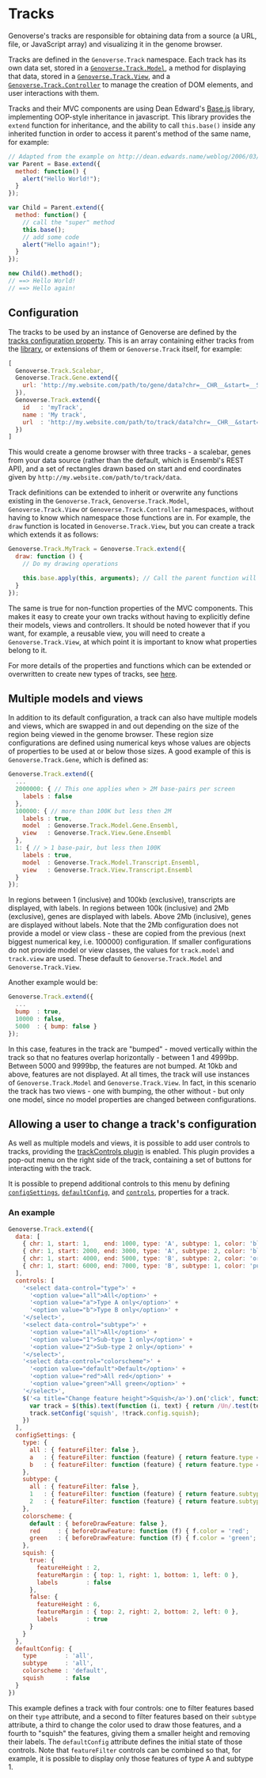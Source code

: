 # Tracks

Genoverse's tracks are responsible for obtaining data from a source (a URL, file, or JavaScript array) and visualizing it in the genome browser.

Tracks are defined in the `Genoverse.Track` namespace. Each track has its own data set, stored in a [`Genoverse.Track.Model`](/docs/tracks/models.md), a method for displaying that data, stored in a [`Genoverse.Track.View`](/docs/tracks/views.md), and a [`Genoverse.Track.Controller`](/docs/tracks/controllers.md) to manage the creation of DOM elements, and user interactions with them. 

Tracks and their MVC components are using Dean Edward's [Base.js](http://dean.edwards.name/weblog/2006/03/base/) library, implementing OOP-style inheritance in javascript. This library provides the `extend` function for inheritance, and the ability to call `this.base()` inside any inherited function in order to access it parent's method of the same name, for example:

```javascript
// Adapted from the example on http://dean.edwards.name/weblog/2006/03/base/
var Parent = Base.extend({
  method: function() {
    alert("Hello World!");
  }
});

var Child = Parent.extend({
  method: function() {
    // call the "super" method
    this.base();
    // add some code
    alert("Hello again!");
  }
});

new Child().method();
// ==> Hello World!
// ==> Hello again!
```

## Configuration

The tracks to be used by an instance of Genoverse are defined by the [tracks configuration property](/docs/configuration.md#tracks-default-). This is an array containing either tracks from the [library](/docs/tracks/library.md), or extensions of them or `Genoverse.Track` itself, for example:

```javascript
[
  Genoverse.Track.Scalebar,
  Genoverse.Track.Gene.extend({
    url: 'http://my.website.com/path/to/gene/data?chr=__CHR__&start=__START__&end=__END__'
  }),
  Genoverse.Track.extend({
    id   : 'myTrack',
    name : 'My track',
    url  : 'http://my.website.com/path/to/track/data?chr=__CHR__&start=__START__&end=__END__'
  })
]
```

This would create a genome browser with three tracks - a scalebar, genes from your data source (rather than the default, which is Ensembl's REST API), and a set of rectangles drawn based on start and end coordinates given by `http://my.website.com/path/to/track/data`. 

Track definitions can be extended to inherit or overwrite any functions existing in the `Genoverse.Track`, `Genoverse.Track.Model`, `Genoverse.Track.View` or `Genoverse.Track.Controller` namespaces, without having to know which namespace those functions are in. For example, the `draw` function is located in `Genoverse.Track.View`, but you can create a track which extends it as follows:

```javascript
Genoverse.Track.MyTrack = Genoverse.Track.extend({
  draw: function () {
    // Do my drawing operations

    this.base.apply(this, arguments); // Call the parent function will all the input arguments
  }
});
```

The same is true for non-function properties of the MVC components. This makes it easy to create your own tracks without having to explicitly define their models, views and controllers. It should be noted however that if you want, for example, a reusable view, you will need to create a `Genoverse.Track.View`, at which point it is important to know what properties belong to it.

For more details of the properties and functions which can be extended or overwritten to create new types of tracks, see [here](/docs/tracks/configuration.md).

## Multiple models and views

In addition to its default configuration, a track can also have multiple models and views, which are swapped in and out depending on the size of the region being viewed in the genome browser. These region size configurations are defined using numerical keys whose values are objects of properties to be used at or below those sizes. A good example of this is `Genoverse.Track.Gene`, which is defined as:

```javascript
Genoverse.Track.extend({
  ...
  2000000: { // This one applies when > 2M base-pairs per screen
    labels : false
  },
  100000: { // more than 100K but less then 2M
    labels : true,
    model  : Genoverse.Track.Model.Gene.Ensembl,
    view   : Genoverse.Track.View.Gene.Ensembl
  },
  1: { // > 1 base-pair, but less then 100K
    labels : true,
    model  : Genoverse.Track.Model.Transcript.Ensembl,
    view   : Genoverse.Track.View.Transcript.Ensembl
  }
});
```

In regions between 1 (inclusive) and 100kb (exclusive), transcripts are displayed, with labels. In regions between 100k (inclusive) and 2Mb  (exclusive), genes are displayed with labels. Above 2Mb (inclusive), genes are displayed without labels. Note that the 2Mb configuration does not provide a model or view class - these are copied from the previous (next biggest numerical key, i.e. 100000) configuration. If smaller configurations do not provide model or view classes, the values for `track.model` and `track.view` are used. These default to `Genoverse.Track.Model` and `Genoverse.Track.View`.

Another example would be:

```javascript
Genoverse.Track.extend({
  ...
  bump  : true,
  10000 : false,
  5000  : { bump: false }
});
```

In this case, features in the track are "bumped" - moved vertically within the track so that no features overlap horizontally - between 1 and 4999bp. Between 5000 and 9999bp, the features are not bumped. At 10kb and above, features are not displayed. At all times, the track will use instances of `Genoverse.Track.Model` and `Genoverse.Track.View`. In fact, in this scenario the track has two views - one with bumping, the other without - but only one model, since no model properties are changed between configurations.

## Allowing a user to change a track's configuration

As well as multiple models and views, it is possible to add user controls to tracks, providing the [trackControls plugin](/docs/plugins.md#trackcontrols) is enabled. This plugin provides a pop-out menu on the right side of the track, containing a set of buttons for interacting with the track.

It is possible to prepend additional controls to this menu by defining [`configSettings`](/docs/tracks/configuration.md#configsettings-default-undefined), [`defaultConfig`](/docs/tracks/configuration.md#defaultconfig-default-undefined), and [`controls`](/docs/tracks/configuration.md#controls-default-undefined), properties for a track. 

### An example

```javascript
Genoverse.Track.extend({
  data: [
    { chr: 1, start: 1,    end: 1000, type: 'A', subtype: 1, color: 'black'  },
    { chr: 1, start: 2000, end: 3000, type: 'A', subtype: 2, color: 'blue'   },
    { chr: 1, start: 4000, end: 5000, type: 'B', subtype: 2, color: 'orange' },
    { chr: 1, start: 6000, end: 7000, type: 'B', subtype: 1, color: 'purple' }
  ],
  controls: [
    '<select data-control="type">' +
      '<option value="all">All</option>' +
      '<option value="a">Type A only</option>' +
      '<option value="b">Type B only</option>' +
    '</select>',
    '<select data-control="subtype">' +
      '<option value="all">All</option>' +
      '<option value="1">Sub-type 1 only</option>' +
      '<option value="2">Sub-type 2 only</option>' +
    '</select>',
    '<select data-control="colorscheme">' +
      '<option value="default">Default</option>' +
      '<option value="red">All red</option>' +
      '<option value="green">All green</option>' +
    '</select>',
    $('<a title="Change feature height">Squish</a>').on('click', function () {
      var track = $(this).text(function (i, text) { return /Un/.test(text) ? 'Squish' : 'Unsquish'; }).data('track');
      track.setConfig('squish', !track.config.squish);
    })
  ],
  configSettings: {
    type: {
      all : { featureFilter: false },
      a   : { featureFilter: function (feature) { return feature.type == 'A'; } },
      b   : { featureFilter: function (feature) { return feature.type == 'B'; } }
    },
    subtype: {
      all : { featureFilter: false },
      1   : { featureFilter: function (feature) { return feature.subtype == 1; } },
      2   : { featureFilter: function (feature) { return feature.subtype == 2; } }
    },
    colorscheme: {
      default : { beforeDrawFeature: false },
      red     : { beforeDrawFeature: function (f) { f.color = 'red';   } },
      green   : { beforeDrawFeature: function (f) { f.color = 'green'; } }
    },
    squish: {
      true: {
        featureHeight : 2,
        featureMargin : { top: 1, right: 1, bottom: 1, left: 0 },
        labels        : false
      },
      false: {
        featureHeight : 6,
        featureMargin : { top: 2, right: 2, bottom: 2, left: 0 },
        labels        : true
      }
    }
  },
  defaultConfig: {
    type        : 'all',
    subtype     : 'all',
    colorscheme : 'default',
    squish      : false
  }
})
```

This example defines a track with four controls: one to filter features based on their `type` attribute, and a second to filter features based on their `subtype` attribute, a third to change the color used to draw those features, and a fourth to "squish" the features, giving them a smaller height and removing their labels. The `defaultConfig` attribute defines the initial state of those controls. Note that `featureFilter` controls can be combined so that, for example, it is possible to display only those features of type A and subtype 1.
